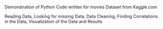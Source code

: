 Demonstration of Python Code written for movies Dataset from Kaggle.com

Reading Data, Looking for missing Data, Data Cleaning, Finding Correlations in the Data, Visualization of the Data and Results
